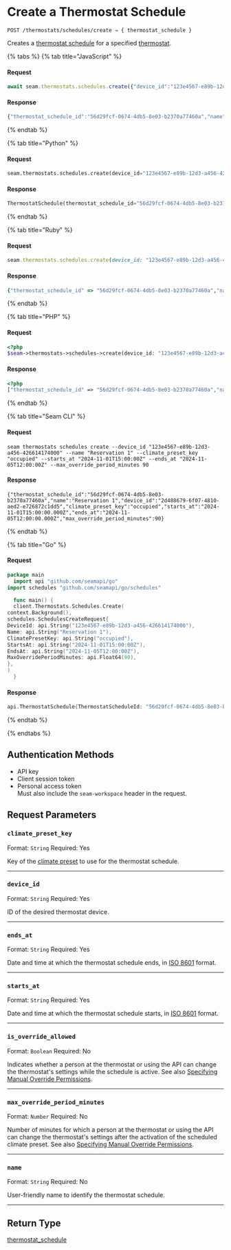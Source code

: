 # Create a Thermostat Schedule

```
POST /thermostats/schedules/create ⇒ { thermostat_schedule }
```

Creates a [thermostat schedule](../../../capability-guides/thermostats/creating-and-managing-thermostat-schedules.md) for a specified [thermostat](https://docs.seam.co/latest/capability-guides/thermostats).

{% tabs %}
{% tab title="JavaScript" %}
#### Request

```javascript
await seam.thermostats.schedules.create({"device_id":"123e4567-e89b-12d3-a456-426614174000","name":"Reservation 1","climate_preset_key":"occupied","starts_at":"2024-11-01T15:00:00Z","ends_at":"2024-11-05T12:00:00Z","max_override_period_minutes":90})
```

#### Response

```javascript
{"thermostat_schedule_id":"56d29fcf-0674-4db5-8e03-b2370a77460a","name":"Reservation 1","device_id":"2d488679-6f07-4810-aed2-e726872c1dd5","climate_preset_key":"occupied","starts_at":"2024-11-01T15:00:00.000Z","ends_at":"2024-11-05T12:00:00.000Z","max_override_period_minutes":90}
```
{% endtab %}

{% tab title="Python" %}
#### Request

```python
seam.thermostats.schedules.create(device_id="123e4567-e89b-12d3-a456-426614174000", name="Reservation 1", climate_preset_key="occupied", starts_at="2024-11-01T15:00:00Z", ends_at="2024-11-05T12:00:00Z", max_override_period_minutes=90)
```

#### Response

```python
ThermostatSchedule(thermostat_schedule_id="56d29fcf-0674-4db5-8e03-b2370a77460a", name="Reservation 1", device_id="2d488679-6f07-4810-aed2-e726872c1dd5", climate_preset_key="occupied", starts_at="2024-11-01T15:00:00.000Z", ends_at="2024-11-05T12:00:00.000Z", max_override_period_minutes=90)
```
{% endtab %}

{% tab title="Ruby" %}
#### Request

```ruby
seam.thermostats.schedules.create(device_id: "123e4567-e89b-12d3-a456-426614174000", name: "Reservation 1", climate_preset_key: "occupied", starts_at: "2024-11-01T15:00:00Z", ends_at: "2024-11-05T12:00:00Z", max_override_period_minutes: 90)
```

#### Response

```ruby
{"thermostat_schedule_id" => "56d29fcf-0674-4db5-8e03-b2370a77460a","name" => "Reservation 1","device_id" => "2d488679-6f07-4810-aed2-e726872c1dd5","climate_preset_key" => "occupied","starts_at" => "2024-11-01T15:00:00.000Z","ends_at" => "2024-11-05T12:00:00.000Z","max_override_period_minutes" => 90}
```
{% endtab %}

{% tab title="PHP" %}
#### Request

```php
<?php
$seam->thermostats->schedules->create(device_id: "123e4567-e89b-12d3-a456-426614174000",name: "Reservation 1",climate_preset_key: "occupied",starts_at: "2024-11-01T15:00:00Z",ends_at: "2024-11-05T12:00:00Z",max_override_period_minutes: 90)
```

#### Response

```php
<?php
["thermostat_schedule_id" => "56d29fcf-0674-4db5-8e03-b2370a77460a","name" => "Reservation 1","device_id" => "2d488679-6f07-4810-aed2-e726872c1dd5","climate_preset_key" => "occupied","starts_at" => "2024-11-01T15:00:00.000Z","ends_at" => "2024-11-05T12:00:00.000Z","max_override_period_minutes" => 90]
```
{% endtab %}

{% tab title="Seam CLI" %}
#### Request

```seam_cli
seam thermostats schedules create --device_id "123e4567-e89b-12d3-a456-426614174000" --name "Reservation 1" --climate_preset_key "occupied" --starts_at "2024-11-01T15:00:00Z" --ends_at "2024-11-05T12:00:00Z" --max_override_period_minutes 90
```

#### Response

```seam_cli
{"thermostat_schedule_id":"56d29fcf-0674-4db5-8e03-b2370a77460a","name":"Reservation 1","device_id":"2d488679-6f07-4810-aed2-e726872c1dd5","climate_preset_key":"occupied","starts_at":"2024-11-01T15:00:00.000Z","ends_at":"2024-11-05T12:00:00.000Z","max_override_period_minutes":90}
```
{% endtab %}

{% tab title="Go" %}
#### Request

```go
package main
  import api "github.com/seamapi/go"
import schedules "github.com/seamapi/go/schedules"

  func main() {
  client.Thermostats.Schedules.Create(
context.Background(),
schedules.SchedulesCreateRequest{
DeviceId: api.String("123e4567-e89b-12d3-a456-426614174000"),
Name: api.String("Reservation 1"),
ClimatePresetKey: api.String("occupied"),
StartsAt: api.String("2024-11-01T15:00:00Z"),
EndsAt: api.String("2024-11-05T12:00:00Z"),
MaxOverridePeriodMinutes: api.Float64(90),
},
)
  }
```

#### Response

```go
api.ThermostatSchedule{ThermostatScheduleId: "56d29fcf-0674-4db5-8e03-b2370a77460a", Name: "Reservation 1", DeviceId: "2d488679-6f07-4810-aed2-e726872c1dd5", ClimatePresetKey: "occupied", StartsAt: "2024-11-01T15:00:00.000Z", EndsAt: "2024-11-05T12:00:00.000Z", MaxOverridePeriodMinutes: 90}
```
{% endtab %}

{% endtabs %}

## Authentication Methods

- API key
- Client session token
- Personal access token
  <br>Must also include the `seam-workspace` header in the request.

## Request Parameters

### `climate_preset_key`

Format: `String`
Required: Yes

Key of the [climate preset](../../../capability-guides/thermostats/creating-and-managing-climate-presets/README.md) to use for the thermostat schedule.

***

### `device_id`

Format: `String`
Required: Yes

ID of the desired thermostat device.

***

### `ends_at`

Format: `String`
Required: Yes

Date and time at which the thermostat schedule ends, in [ISO 8601](https://www.iso.org/iso-8601-date-and-time-format.html) format.

***

### `starts_at`

Format: `String`
Required: Yes

Date and time at which the thermostat schedule starts, in [ISO 8601](https://www.iso.org/iso-8601-date-and-time-format.html) format.

***

### `is_override_allowed`

Format: `Boolean`
Required: No

Indicates whether a person at the thermostat or using the API can change the thermostat's settings while the schedule is active. See also [Specifying Manual Override Permissions](../../../capability-guides/thermostats/creating-and-managing-thermostat-schedules.md#specifying-manual-override-permissions).

***

### `max_override_period_minutes`

Format: `Number`
Required: No

Number of minutes for which a person at the thermostat or using the API can change the thermostat's settings after the activation of the scheduled climate preset. See also [Specifying Manual Override Permissions](../../../capability-guides/thermostats/creating-and-managing-thermostat-schedules.md#specifying-manual-override-permissions).

***

### `name`

Format: `String`
Required: No

User-friendly name to identify the thermostat schedule.

***

## Return Type

[thermostat\_schedule](./)
